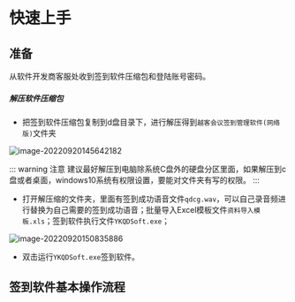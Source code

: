 # 快速上手

## 准备

从软件开发商客服处收到签到软件压缩包和登陆账号密码。

##### 解压软件压缩包

* 把签到软件压缩包复制到d盘目录下，进行解压得到`越客会议签到管理软件(网络版)`文件夹

![image-20220920145642182](https://vuepressdocs.oss-cn-hangzhou.aliyuncs.com/docsimages/202209201456216.png)

::: warning 注意
  建议最好解压到电脑除系统C盘外的硬盘分区里面，如果解压到c盘或者桌面，windows10系统有权限设置，要能对文件夹有写的权限。
:::

* 打开解压缩的文件夹，里面有签到成功语音文件`qdcg.wav`，可以自己录音频进行替换为自己需要的签到成功语音；批量导入Excel模板文件`资料导入模板.xls`；签到软件执行文件`YKQDSoft.exe`；

![image-20220920150835886](https://vuepressdocs.oss-cn-hangzhou.aliyuncs.com/docsimages/202209201508947.png)

* 双击运行`YKQDSoft.exe`签到软件。

## 签到软件基本操作流程

